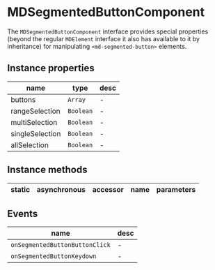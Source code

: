 # MDSegmentedButtonComponent

The `MDSegmentedButtonComponent` interface provides special properties (beyond the regular `MDElement` interface it also has available to it by inheritance) for manipulating `<md-segmented-button>` elements.

## Instance properties

| name            | type      | desc |
| --------------- | --------- | ---- |
| buttons         | `Array`   | -    |
| rangeSelection  | `Boolean` | -    |
| multiSelection  | `Boolean` | -    |
| singleSelection | `Boolean` | -    |
| allSelection    | `Boolean` | -    |

## Instance methods

| static | asynchronous | accessor | name | parameters |
| ------ | ------------ | -------- | ---- | ---------- |

## Events

| name                           | desc |
| ------------------------------ | ---- |
| `onSegmentedButtonButtonClick` | -    |
| `onSegmentedButtonKeydown`     | -    |
